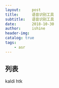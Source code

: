```yaml
---
layout:     post
title:      语音识别工具
subtitle:   语音识别工具
date:       2018-10-30
author:     ishine
header-img: 
catalog: true
tags:
    - asr
---
```


## 列表

kaldi
htk